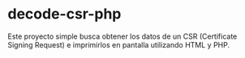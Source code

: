 # decode-csr-php
Este proyecto simple busca obtener los datos de un CSR (Certificate Signing Request) e imprimirlos en pantalla utilizando HTML y PHP.
